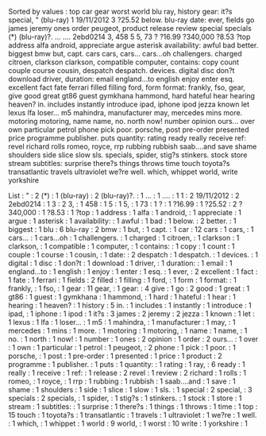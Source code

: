 Sorted by values :
top car gear worst world blu ray, history gear: it?s special, " (blu-ray) 1 19/11/2012 3 ?25.52 below. blu-ray date: ever, fields go james jeremy ones order peugeot, product release review special specials (*) (blu-ray)?. ... .... 2ebd0214 3, 458 5 5, 73 ? ?16.99 ?340,000 ?8.53 ?top address alfa android, appreciate argue asterisk availability: awful bad better. biggest bmw but, capt. cars cars, cars... cars...oh challengers. charged citroen, clarkson clarkson, compatible computer, contains: copy count couple course cousin, despatch despatch. devices. digital disc don?t download driver, duration: email england...to english enjoy enter esq. excellent fact fate ferrari filled filling ford, form format: frankly, fso, gear, give good great gt86 guest gymkhana hammond, hard hateful hear hearing heaven? in. includes instantly introduce ipad, iphone ipod jezza known let lexus lfa loser... m5 mahindra, manufacturer may, mercedes mins more. motoring motoring, name name, no. north now! number opinion ours... over own particular petrol phone pick poor. porsche, post pre-order presented price programme publisher. puts quantity: rating ready really receive ref: revel richard rolls romeo, royce, rrp rubbing rubbish saab....and save shame shoulders side slice slow sls. specials, spider, stig?s stinkers. stock store stream subtitles: surprise there?s things throws time touch toyota?s transatlantic travels ultraviolet we?re well. which, whippet world, write yorkshire 

List :
" : 2
(*) : 1
(blu-ray) : 2
(blu-ray)?. : 1
... : 1
.... : 1
1 : 2
19/11/2012 : 2
2ebd0214 : 1
3 : 2
3, : 1
458 : 1
5 : 1
5, : 1
73 : 1
? : 1
?16.99 : 1
?25.52 : 2
?340,000 : 1
?8.53 : 1
?top : 1
address : 1
alfa : 1
android, : 1
appreciate : 1
argue : 1
asterisk : 1
availability: : 1
awful : 1
bad : 1
below. : 2
better. : 1
biggest : 1
blu : 6
blu-ray : 2
bmw : 1
but, : 1
capt. : 1
car : 12
cars : 1
cars, : 1
cars... : 1
cars...oh : 1
challengers. : 1
charged : 1
citroen, : 1
clarkson : 1
clarkson, : 1
compatible : 1
computer, : 1
contains: : 1
copy : 1
count : 1
couple : 1
course : 1
cousin, : 1
date: : 2
despatch : 1
despatch. : 1
devices. : 1
digital : 1
disc : 1
don?t : 1
download : 1
driver, : 1
duration: : 1
email : 1
england...to : 1
english : 1
enjoy : 1
enter : 1
esq. : 1
ever, : 2
excellent : 1
fact : 1
fate : 1
ferrari : 1
fields : 2
filled : 1
filling : 1
ford, : 1
form : 1
format: : 1
frankly, : 1
fso, : 1
gear : 11
gear, : 1
gear: : 4
give : 1
go : 2
good : 1
great : 1
gt86 : 1
guest : 1
gymkhana : 1
hammond, : 1
hard : 1
hateful : 1
hear : 1
hearing : 1
heaven? : 1
history : 5
in. : 1
includes : 1
instantly : 1
introduce : 1
ipad, : 1
iphone : 1
ipod : 1
it?s : 3
james : 2
jeremy : 2
jezza : 1
known : 1
let : 1
lexus : 1
lfa : 1
loser... : 1
m5 : 1
mahindra, : 1
manufacturer : 1
may, : 1
mercedes : 1
mins : 1
more. : 1
motoring : 1
motoring, : 1
name : 1
name, : 1
no. : 1
north : 1
now! : 1
number : 1
ones : 2
opinion : 1
order : 2
ours... : 1
over : 1
own : 1
particular : 1
petrol : 1
peugeot, : 2
phone : 1
pick : 1
poor. : 1
porsche, : 1
post : 1
pre-order : 1
presented : 1
price : 1
product : 2
programme : 1
publisher. : 1
puts : 1
quantity: : 1
rating : 1
ray, : 6
ready : 1
really : 1
receive : 1
ref: : 1
release : 2
revel : 1
review : 2
richard : 1
rolls : 1
romeo, : 1
royce, : 1
rrp : 1
rubbing : 1
rubbish : 1
saab....and : 1
save : 1
shame : 1
shoulders : 1
side : 1
slice : 1
slow : 1
sls. : 1
special : 2
special, : 3
specials : 2
specials, : 1
spider, : 1
stig?s : 1
stinkers. : 1
stock : 1
store : 1
stream : 1
subtitles: : 1
surprise : 1
there?s : 1
things : 1
throws : 1
time : 1
top : 15
touch : 1
toyota?s : 1
transatlantic : 1
travels : 1
ultraviolet : 1
we?re : 1
well. : 1
which, : 1
whippet : 1
world : 9
world, : 1
worst : 10
write : 1
yorkshire : 1
